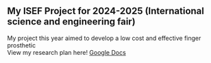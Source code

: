 ## My ISEF Project for 2024-2025 (International science and engineering fair)

My project this year aimed to develop a low cost and effective finger prosthetic <br>
View my research plan here! [Google Docs](https://docs.google.com/document/d/1UnSDqAPeKGM-yOBA5WqpmTp2_4RHByvvSfHA2FS-rtA/edit?usp=sharing)
